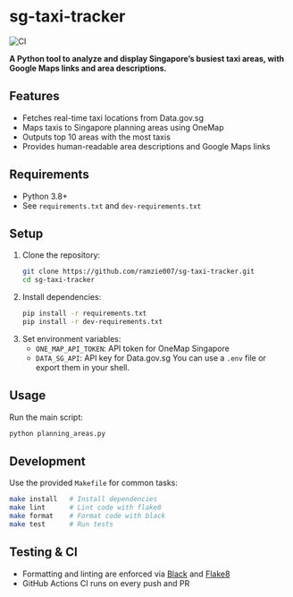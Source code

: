 
# sg-taxi-tracker

![CI](https://github.com/ramzie007/sg-taxi-tracker/blob/main/.github/workflows/ci.yml)

**A Python tool to analyze and display Singapore’s busiest taxi areas, with Google Maps links and area descriptions.**

## Features
- Fetches real-time taxi locations from Data.gov.sg
- Maps taxis to Singapore planning areas using OneMap
- Outputs top 10 areas with the most taxis
- Provides human-readable area descriptions and Google Maps links

## Requirements
- Python 3.8+
- See `requirements.txt` and `dev-requirements.txt`

## Setup
1. Clone the repository:
	```sh
	git clone https://github.com/ramzie007/sg-taxi-tracker.git
	cd sg-taxi-tracker
	```
2. Install dependencies:
	```sh
	pip install -r requirements.txt
	pip install -r dev-requirements.txt
	```
3. Set environment variables:
	- `ONE_MAP_API_TOKEN`: API token for OneMap Singapore
	- `DATA_SG_API`: API key for Data.gov.sg
	You can use a `.env` file or export them in your shell.

## Usage
Run the main script:
```sh
python planning_areas.py
```

## Development
Use the provided `Makefile` for common tasks:
```sh
make install   # Install dependencies
make lint      # Lint code with flake8
make format    # Format code with black
make test      # Run tests
```

## Testing & CI
- Formatting and linting are enforced via [Black](https://black.readthedocs.io/) and [Flake8](https://flake8.pycqa.org/)
- GitHub Actions CI runs on every push and PR
